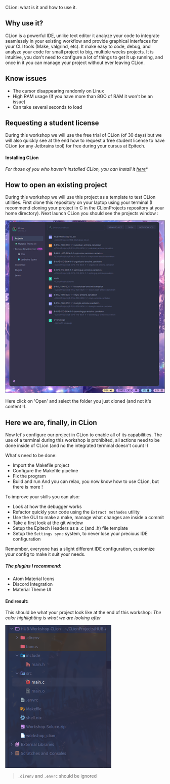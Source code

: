CLion: what is it and how to use it.

## Why use it?

CLion is a powerful IDE, unlike text editor it analyze your code to integrate seamlessly in your existing workflow and provide graphical interfaces for your CLI tools (Make, valgrind, etc).
It make easy to code, debug, and analyze your code for small project to big, multiple weeks projects.
It is intuitive, you don't need to configure a lot of things to get it up running, and once in it you can manage your project without ever leaving CLion.

## Know issues

* The cursor disappearing randomly on Linux
* High RAM usage (If you have more than 8GO of RAM it won't be an issue)
* Can take several seconds to load

## Requesting a student license

During this workshop we will use the free trial of CLion (of 30 days) but we will also quickly see at the end how to request a free student license to have CLion (or any Jetbrains tool) for free during your cursus at Epitech.

#### Installing CLion

*For those of you who haven't installed CLion, you can install it [here](https://www.jetbrains.com/clion/download/#section=linux)**

## How to open an existing project

During this workshop we will use this project as a template to test CLion utilities.
First clone this repository on your laptop using your terminal (I recommend cloning your project in C in the CLionProjects repository at your home directory). Next launch CLion you should see the projects window :

![](./doc/projects_window.png)

Here click on 'Open' and select the folder you just cloned (and not it's content !).

## Here we are, finally, in CLion

Now let's configure our project in CLion to enable all of its capabilities.
The use of a terminal during this workshop is prohibited, all actions need to be done inside of CLion (and no the integrated terminal doesn't count !)

What's need to be done:
* Import the Makefile project
* Configure the Makefile pipeline
* Fix the program
* Build and run
And you can relax, you now know how to use CLion, but there is more !

To improve your skills you can also:
* Look at how the debugger works
* Refactor quickly your code using the `Extract methodes` utility
* Use the GUI to make a make, manage what changes are inside a commit
* Take a first look at the git window
* Setup the Epitech Headers as a .c (and .h) file template
* Setup the `Settings sync` system, to never lose your precious IDE configuration

Remember, everyone has a slight different IDE configuration, customize your config to make it suit your needs.

##### The plugins I recommend:

- Atom Material Icons
- Discord Integration
- Material Theme UI

#### End result:

This should be what your project look like at the end of this workshop:
*The color highlighting is what we are looking after*

![](./doc/file_tree_end_result.png)
> `.direnv` and `.envrc` should be ignored
